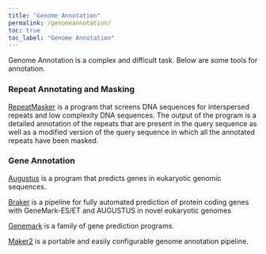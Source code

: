 ```yaml
---
title: "Genome Annotation"
permalink: /genomeannotation/
toc: true
toc_label: "Genome Annotation"
---
```


Genome Annotation is a complex and difficult task. Below are some tools for annotation.

### Repeat Annotating and Masking

[RepeatMasker](http://repeatmasker.org/) is a program that screens DNA sequences for interspersed repeats and low complexity DNA sequences. The output of the program is a detailed annotation of the repeats that are present in the query sequence as well as a modified version of the query sequence in which all the annotated repeats have been masked.  

### Gene Annotation 

[Augustus](http://bioinf.uni-greifswald.de/augustus/) is a program that predicts genes in eukaryotic genomic sequences.  

[Braker](http://exon.gatech.edu/braker1.html) is a pipeline for fully automated prediction of protein coding genes with GeneMark-ES/ET and AUGUSTUS in novel eukaryotic genomes   

[Genemark](http://exon.gatech.edu/GeneMark/) is a family of gene prediction programs.  

[Maker2](http://www.yandell-lab.org/software/maker.html) is a portable and easily configurable genome annotation pipeline.  
